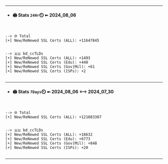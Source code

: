 

---
- #### 🖨️ **Stats** `24Hr`⏲️ ➼ 2024_08_06
```console


--> 🌐 Total
[+] New/ReNewed SSL Certs (ALL): +11647845


--> 🇧🇩 bd_ccTLDs
[+] New/ReNewed SSL Certs (ALL): +1493
[+] New/ReNewed SSL Certs (Edu): +440
[+] New/ReNewed SSL Certs (Gov|Mil): +61
[+] New/ReNewed SSL Certs (ISPs): +2


```

---
- #### 🖨️ **Stats** `7Days`⏲️ ➼ 2024_08_06 <--> 2024_07_30
```console


--> 🌐 Total
[+] New/ReNewed SSL Certs (ALL): +121083307


--> 🇧🇩 bd_ccTLDs
[+] New/ReNewed SSL Certs (ALL): +18632
[+] New/ReNewed SSL Certs (Edu): +6773
[+] New/ReNewed SSL Certs (Gov|Mil): +848
[+] New/ReNewed SSL Certs (ISPs): +20


```

---

